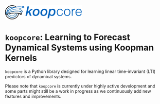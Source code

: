 <p align = "left">
  <img src="finalLogo.svg" alt="SVG Image" style="width:50%;"/>
</p>

# `koopcore`: Learning to Forecast Dynamical Systems using Koopman Kernels

`koopcore` is a Python library designed for learning linear time-invariant (LTI) predictors of dynamical systems. 

Please note that `koopcore` is currently under highly active development and some parts might still be a work in progress as we continuously add new features and improvements.
